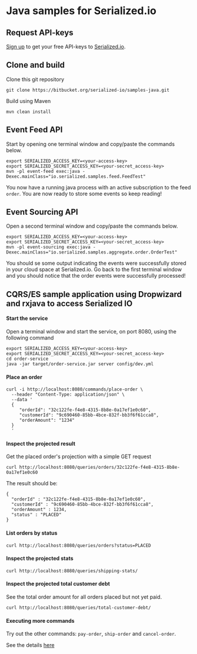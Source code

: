 # Java samples for Serialized.io


## Request API-keys

[Sign up](https://serialized.io/) to get your free API-keys to [Serialized.io](https://serialized.io).


## Clone and build

Clone this git repository

```
git clone https://bitbucket.org/serialized-io/samples-java.git
```

Build using Maven 

```
mvn clean install
```

## Event Feed API

Start by opening one terminal window and copy/paste the commands below.

```
export SERIALIZED_ACCESS_KEY=<your-access-key>
export SERIALIZED_SECRET_ACCESS_KEY=<your-secret_access-key>
mvn -pl event-feed exec:java -Dexec.mainClass="io.serialized.samples.feed.FeedTest"
```

You now have a running java process with an active subscription to the feed `order`.
You are now ready to store some events so keep reading!

## Event Sourcing API

Open a second terminal window and copy/paste the commands below.

```
export SERIALIZED_ACCESS_KEY=<your-access-key>
export SERIALIZED_SECRET_ACCESS_KEY=<your-secret_access-key>
mvn -pl event-sourcing exec:java -Dexec.mainClass="io.serialized.samples.aggregate.order.OrderTest"
```

You should se some output indicating the events were successfully stored in your cloud space at Serialized.io.
Go back to the first terminal window and you should notice that the order events were successfully processed!

## CQRS/ES sample application using Dropwizard and rxjava to access Serialized IO

#### Start the service

Open a terminal window and start the service, on port 8080, using the following command

```
export SERIALIZED_ACCESS_KEY=<your-access-key>
export SERIALIZED_SECRET_ACCESS_KEY=<your-secret_access-key>
cd order-service
java -jar target/order-service.jar server config/dev.yml
```
 
#### Place an order

```
curl -i http://localhost:8080/commands/place-order \
  --header "Content-Type: application/json" \
  --data '
  {  
     "orderId": "32c122fe-f4e8-4315-8b8e-0a17ef1e0c60",
     "customerId": "9c690460-85bb-4bce-832f-bb3f6f61cca8",
     "orderAmount": "1234"
  }
  '
```

#### Inspect the projected result

Get the placed order's projection with a simple GET request

```
curl http://localhost:8080/queries/orders/32c122fe-f4e8-4315-8b8e-0a17ef1e0c60
```

The result should be:

```
{
  "orderId" : "32c122fe-f4e8-4315-8b8e-0a17ef1e0c60",
  "customerId" : "9c690460-85bb-4bce-832f-bb3f6f61cca8",
  "orderAmount" : 1234,
  "status" : "PLACED"
}

```

#### List orders by status

```
curl http://localhost:8080/queries/orders?status=PLACED
```

#### Inspect the projected stats

```
curl http://localhost:8080/queries/shipping-stats/
```

#### Inspect the projected total customer debt

See the total order amount for all orders placed but not yet paid.

```
curl http://localhost:8080/queries/total-customer-debt/
```

#### Executing more commands

Try out the other commands: `pay-order`, `ship-order` and `cancel-order`.

See the details [here](https://bitbucket.org/serialized-io/samples-java/src/master/order-service/src/main/java/io/serialized/samples/orderservice/api/command) 

